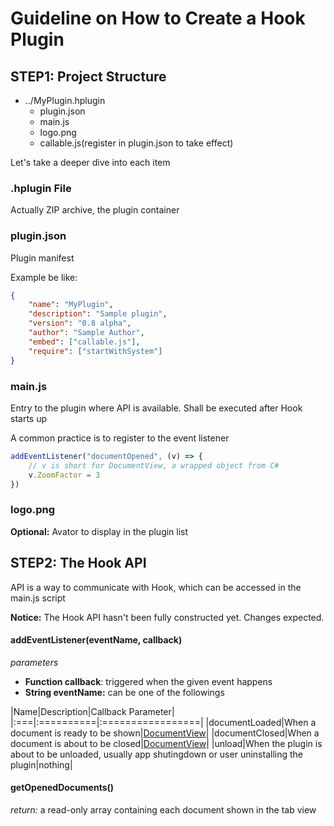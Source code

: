 # Guideline on How to Create a Hook Plugin
## STEP1: Project Structure
- ../MyPlugin.hplugin
  - plugin.json
  - main.js
  - logo.png
  - callable.js(register in plugin.json to take effect)

Let's take a deeper dive into each item
### .hplugin File
Actually ZIP archive, the plugin container
### plugin.json
Plugin manifest

Example be like:
```json
{
    "name": "MyPlugin",
    "description": "Sample plugin",
    "version": "0.8 alpha",
    "author": "Sample Author",
    "embed": ["callable.js"],
    "require": ["startWithSystem"]
}
```
### main.js
Entry to the plugin where API is available. Shall be executed after Hook starts up

A common practice is to register to the event listener
```javascript
addEventListener("documentOpened", (v) => {
    // v is short for DocumentView, a wrapped object from C#
    v.ZoomFactor = 3
})
```
### logo.png
**Optional:** Avator to display in the plugin list

## STEP2: The Hook API
API is a way to communicate with Hook, which can be accessed in the main.js script

**Notice:** The Hook API hasn't been fully constructed yet. Changes expected.
#### addEventListener(eventName, callback)
*parameters*
- **Function callback**: triggered when the given event happens
- **String eventName:** can be one of the followings

|Name|Description|Callback Parameter|
|:===|:==========|:=================|
|documentLoaded|When a document is ready to be shown|[DocumentView](Hook/Plugin/JSDocumentView.cs)|
|documentClosed|When a document is about to be closed|[DocumentView](Hook/Plugin/JSDocumentView.cs)|
|unload|When the plugin is about to be unloaded, usually app shutingdown or user uninstalling the plugin|nothing|

#### getOpenedDocuments()
*return:* a read-only array containing each document shown in the tab view